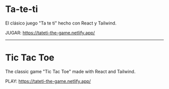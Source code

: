 # Ta-te-ti

El clásico juego "Ta te ti" hecho con React y Tailwind.

JUGAR: https://tateti-the-game.netlify.app/

----------------------------------------------------

# Tic Tac Toe

The classic game "Tic Tac Toe" made with React and Tailwind.

PLAY: https://tateti-the-game.netlify.app/
